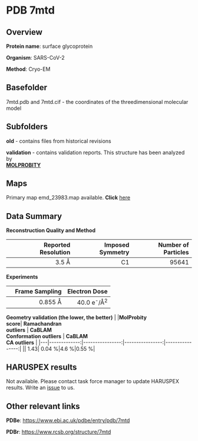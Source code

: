 # PDB 7mtd

## Overview

**Protein name**: surface glycoprotein

**Organism**: SARS-CoV-2

**Method**: Cryo-EM



## Basefolder

7mtd.pdb and 7mtd.cif - the coordinates of the threedimensional molecular model

## Subfolders



**old** - contains files from historical revisions

**validation** - contains validation reports. This structure has been analyzed by <br>  [**MOLPROBITY**](https://github.com/thorn-lab/coronavirus_structural_task_force/tree/master/pdb/surface_glycoprotein/SARS-CoV-2/7mtd/validation/molprobity)    



## Maps

Primary map emd_23983.map available. **Click** [here](http://ftp.wwpdb.org/pub/emdb/structures/EMD-23983/map/) 

## Data Summary
**Reconstruction Quality and Method**

|   | Reported Resolution | Imposed Symmetry | Number of Particles |
|---|-------------:|----------------:|--------------:|
|   |3.5 Å|C1|95641|

**Experiments**

|   | Frame Sampling | Electron Dose |
|---|-------------:|----------------:|
|   |0.855 Å|40.0 e<sup>-</sup>/Å<sup>2</sup>|

**Geometry validation (the lower, the better)**
|   |**MolProbity<br>score**| **Ramachandran<br>outliers** | **CaBLAM<br>Conformation outliers** | **CaBLAM<br>CA outliers** |
|---|-------------:|----------------:|----------------:|----------------:|
||  1.43|  0.04 %|4.6 %|0.55 %|

## HARUSPEX results

Not available. Please contact task force manager to update HARUSPEX results. Write an [issue](https://github.com/thorn-lab/coronavirus_structural_task_force/issues) to us.

## Other relevant links 
**PDBe**:  https://www.ebi.ac.uk/pdbe/entry/pdb/7mtd
 
**PDBr**: https://www.rcsb.org/structure/7mtd 
